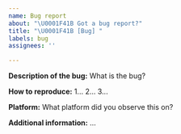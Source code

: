 ```yaml
---
name: Bug report
about: "\U0001F41B Got a bug report?"
title: "\U0001F41B [Bug] "
labels: bug
assignees: ''

---
```


**Description of the bug:**
What is the bug?

**How to reproduce:**
1...
2...
3...

**Platform:**
What platform did you observe this on?

**Additional information:**
...
